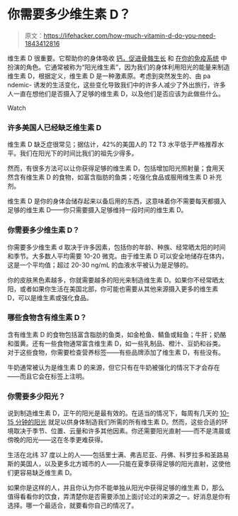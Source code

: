 # 你需要多少维生素 D？

> 原文：<https://lifehacker.com/how-much-vitamin-d-do-you-need-1843412816>

维生素 D 很重要。它帮助你的身体吸收 [钙，促进骨骼生长](https://www.webmd.com/osteoporosis/features/the-truth-about-vitamin-d-why-you-need-vitamin-d) 和 [在你的免疫系统](https://www.ncbi.nlm.nih.gov/pmc/articles/PMC3166406/) 中扮演的角色。它通常被称为“阳光维生素”，因为我们的身体利用阳光的能量来制造维生素 D，根据定义，维生素 D 是一种激素原。考虑到突然发生的、由 pa ndemic- 诱发的生活变化，这些变化导致我们中的许多人减少了外出旅行，许多人一直在想他们是否摄入了足够的维生素 D，以及他们是否应该为此做些什么。

Watch

### 许多美国人已经缺乏维生素 D

维生素 D 缺乏症很常见；据估计，42%的美国人的 T2 T3 水平低于严格推荐水平。我们在阳光下的时间比我们的祖先少得多。

然而，有很多方法可以让你获得足够的维生素 D，包括增加阳光照射量；食用天然含有维生素 D 的食物，如富含脂肪的鱼类；吃强化食品或服用维生素 D 补充剂。

维生素 D 是你的身体会储存起来以备后用的东西，这意味着你不需要每天都摄入足够的维生素 D——你只需要摄入足够维持一段时间的维生素 D。

### 你需要多少维生素 D？

你需要多少维生素 d 取决于许多因素，包括你的年龄、种族、经常晒太阳的时间和季节。大多数人平均需要 10-20 微克。由于维生素 D 可以安全地储存在体内，这是一个平均值；超过 20-30 ng/mL 的血液水平被认为是足够的。

你的皮肤黑色素越多，你就需要越多的阳光来制造维生素 D。如果你不经常晒太阳，或者如果你生活在美国北部，你可能也需要从其他来源摄入更多的维生素 D，可以是维生素或强化食品。

### 哪些食物含有维生素 D？

含有维生素 D 的食物包括富含脂肪的鱼类，如金枪鱼、鲭鱼或鲑鱼；牛肝；奶酪和蛋黄。还有一些食物通常富含维生素 D，如一些乳制品、橙汁、豆奶和谷类。对于这些食物，你需要检查营养标签——有些品牌添加了维生素 D，有些没有。

牛奶通常被认为是维生素 D 的来源，但它只有在牛奶被强化的情况下才会存在——而且它会在标签上注明。

### 你需要多少阳光？

说到制造维生素 D，正午的阳光是最有效的。在适当的情况下，每周有几天的 [10-15 分钟的阳光](https://www.health.harvard.edu/staying-healthy/time-for-more-vitamin-d) 就足以供身体制造我们所需的所有维生素 D。然而，这些合适的环境取决于季节、位置、云量和许多其他因素。你还需要阳光直射——而不是清晨或傍晚的阳光——这在冬季更难获得。

生活在北纬 37 度以上的人——包括里士满、弗吉尼亚、丹佛、科罗拉多和圣路易斯的美国人，以及更多北方城市的人——只能在夏季获得足够的阳光直射，这使他们更容易缺乏维生素 D。

如果你是这样的人，并且你认为你不能单独从阳光中获得足够的维生素 D，那么值得看看你的饮食，弄清楚你是否需要添加上面讨论过的来源之一。好消息是你有选择。哪一个最适合，就要看你自己的情况了。